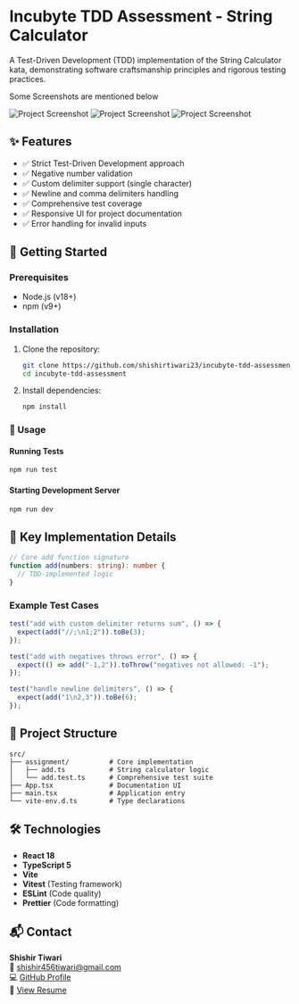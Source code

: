 # Incubyte TDD Assessment - String Calculator

A Test-Driven Development (TDD) implementation of the String Calculator kata, demonstrating software craftsmanship principles and rigorous testing practices.

Some Screenshots are mentioned below

![Project Screenshot](https://ik.imagekit.io/shishirtiwari23/Screenshot%202025-05-25%20at%202.50.25%E2%80%AFAM_yfPmaI70Wp.png?updatedAt=1748124211273) <!-- Add screenshot if available -->
![Project Screenshot](https://ik.imagekit.io/shishirtiwari23/Screenshot%202025-05-25%20at%2012.03.21%E2%80%AFAM_SRyhq6amT.png?updatedAt=1748124227197) <!-- Add screenshot if available -->
![Project Screenshot](https://ik.imagekit.io/shishirtiwari23/Screenshot%202025-05-25%20at%2012.03.50%E2%80%AFAM_HPyWinfs_.png?updatedAt=1748124239914) <!-- Add screenshot if available -->

## ✨ Features

- ✅ Strict Test-Driven Development approach
- ✅ Negative number validation
- ✅ Custom delimiter support (single character)
- ✅ Newline and comma delimiters handling
- ✅ Comprehensive test coverage
- ✅ Responsive UI for project documentation
- ✅ Error handling for invalid inputs

## 🚀 Getting Started

### Prerequisites

- Node.js (v18+)
- npm (v9+)

### Installation

1. Clone the repository:

   ```bash
   git clone https://github.com/shishirtiwari23/incubyte-tdd-assessment.git
   cd incubyte-tdd-assessment
   ```

2. Install dependencies:
   ```bash
   npm install
   ```

### 🧪 Usage

#### Running Tests

```bash
npm run test
```

#### Starting Development Server

```bash
npm run dev
```

## 🧠 Key Implementation Details

```typescript
// Core add function signature
function add(numbers: string): number {
  // TDD-implemented logic
}
```

### Example Test Cases

```typescript
test("add with custom delimiter returns sum", () => {
  expect(add("//;\n1;2")).toBe(3);
});

test("add with negatives throws error", () => {
  expect(() => add("-1,2")).toThrow("negatives not allowed: -1");
});

test("handle newline delimiters", () => {
  expect(add("1\n2,3")).toBe(6);
});
```

## 📁 Project Structure

```
src/
├── assignment/          # Core implementation
│   ├── add.ts           # String calculator logic
│   └── add.test.ts      # Comprehensive test suite
├── App.tsx              # Documentation UI
├── main.tsx             # Application entry
└── vite-env.d.ts        # Type declarations
```

## 🛠️ Technologies

- **React 18**
- **TypeScript 5**
- **Vite**
- **Vitest** (Testing framework)
- **ESLint** (Code quality)
- **Prettier** (Code formatting)

## 📬 Contact

**Shishir Tiwari**  
📧 shishir456tiwari@gmail.com  
💻 [GitHub Profile](https://github.com/shishirtiwari23)  
📄 [View Resume](https://drive.google.com/file/d/1We9bO3vdHz2KnadqTMfevaymClAO4YoQ/view?usp=sharing)
